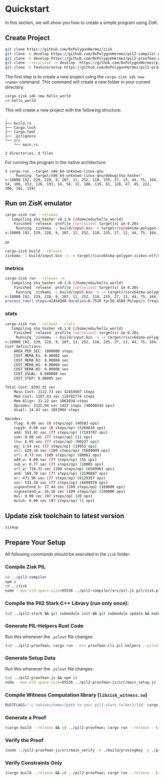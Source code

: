 # Quickstart

In this section, we will show you how to create a simple program using ZisK.

## Create Project

```bash
git clone https://github.com/0xPolygonHermez/zisk
git clone -b develop https://github.com/0xPolygonHermez/pil2-compiler.git
git clone -b develop https://github.com/0xPolygonHermez/pil2-proofman.git
git clone --recursive -b develop  https://github.com/0xPolygonHermez/pil2-stark.git
git clone -b feature/setup https://github.com/0xPolygonHermez/pil2-proofman-js
```

The first step is to create a new project using the `cargo-zisk sdk new <name>` command. This command will create a new folder in your current directory.

```bash
cargo-zisk sdk new hello_world
cd hello_world
```

This will create a new project with the following structure:

```
.
├── build.rs
├── Cargo.lock
├── Cargo.toml
├── .gitignore
└── src
    └── main.rs

2 directories, 8 files
```

For running the program in the native architecture:
```
$ cargo run --target x86_64-unknown-linux-gnu
     Running `target/x86_64-unknown-linux-gnu/debug/sha_hasher`
n:10000 [82, 229, 228, 9, 207, 11, 252, 118, 235, 27, 13, 44, 75, 164, 54, 106, 253, 126, 193, 14, 54, 32, 188, 119, 81, 120, 47, 45, 222, 206, 161, 159]
```

## Run on ZisK emulator

```bash
cargo-zisk run --release
   Compiling sha_hasher v0.1.0 (/home/edu/hello_world)
    Finished `release` profile [optimized] target(s) in 0.20s
     Running `ziskemu -i build/input.bin -e target/riscv64ima-polygon-ziskos-elf/release/sha_hasher`
n:10000 [82, 229, 228, 9, 207, 11, 252, 118, 235, 27, 13, 44, 75, 164, 54, 106, 253, 126, 193, 14, 54, 32, 188, 119, 81, 120, 47, 45, 222, 206, 161, 159]
```
or  
```bash
cargo-zisk build --release
ziskemu -i build/input.bin -x -e target/riscv64ima-polygon-ziskos-elf/release/sha_hasher
```
### metrics
```bash
cargo-zisk run --release -m
   Compiling sha_hasher v0.1.0 (/home/edu/hello_world)
    Finished `release` profile [optimized] target(s) in 0.20s
     Running `ziskemu -i build/input.bin -m -e target/riscv64ima-polygon-ziskos-elf/release/sha_hasher`
n:10000 [82, 229, 228, 9, 207, 11, 252, 118, 235, 27, 13, 44, 75, 164, 54, 106, 253, 126, 193, 14, 54, 32, 188, 119, 81, 120, 47, 45, 222, 206, 161, 159]
process_rom() steps=42454508 duration=0.7520 tp=56.4588 Msteps/s freq=2874.0000 50.9043 clocks/step
```

### stats
```bash
cargo-zisk run --release --stats
   Compiling sha_hasher v0.1.0 (/home/edu/hello_world)
    Finished `release` profile [optimized] target(s) in 0.20s
     Running `ziskemu -i build/input.bin -x -e target/riscv64ima-polygon-ziskos-elf/release/sha_hasher`
n:10000 [82, 229, 228, 9, 207, 11, 252, 118, 235, 27, 13, 44, 75, 164, 54, 106, 253, 126, 193, 14, 54, 32, 188, 119, 81, 120, 47, 45, 222, 206, 161, 159]
Cost definitions:
    AREA_PER_SEC: 1000000 steps
    COST_MEMA_R1: 0.00002 sec
    COST_MEMA_R2: 0.00004 sec
    COST_MEMA_W1: 0.00004 sec
    COST_MEMA_W2: 0.00008 sec
    COST_USUAL: 0.000008 sec
    COST_STEP: 0.00005 sec

Total Cost: 6392.55 sec
    Main Cost: 2122.73 sec 42454507 steps
    Mem Cost: 1107.83 sec 110782774 steps
    Mem Align: 21.22 sec 1061034 steps
    Opcodes: 3125.94 sec 1432 steps (40600544 ops)
    Usual: 14.83 sec 1853964 steps

Opcodes:
    flag: 0.00 sec (0 steps/op) (40583 ops)
    copyb: 0.00 sec (0 steps/op) (5266028 ops)
    add: 553.92 sec (77 steps/op) (7193707 ops)
    sub: 0.00 sec (77 steps/op) (11 ops)
    ltu: 6.95 sec (77 steps/op) (90237 ops)
    eq: 1.54 sec (77 steps/op) (19953 ops)
    sll: 620.18 sec (109 steps/op) (5689699 ops)
    srl: 8.73 sec (109 steps/op) (80061 ops)
    add_w: 0.00 sec (77 steps/op) (55 ops)
    sub_w: 0.77 sec (77 steps/op) (10005 ops)
    srl_w: 718.31 sec (109 steps/op) (6589961 ops)
    and: 168.70 sec (77 steps/op) (2190887 ops)
    or: 471.96 sec (77 steps/op) (6129357 ops)
    xor: 531.30 sec (77 steps/op) (6899979 ops)
    signextend_b: 17.44 sec (109 steps/op) (160000 ops)
    signextend_w: 26.16 sec (109 steps/op) (240000 ops)
    mul: 0.00 sec (97 steps/op) (20 ops)
    muluh: 0.00 sec (97 steps/op) (1 ops)
```

## Update zisk toolchain to latest version

```bash
ziskup
```

## Prepare Your Setup

All following commands should be executed in the `zisk` folder.

### Compile Zisk PIL

```bash
cd ../pil2-compiler
npm i
cd ../zisk
node --max-old-space-size=65536 ../pil2-compiler/src/pil.js pil/zisk.pil -I pil,../pil2-proofman/pil2-components/lib/std/pil,state-machines -o pil/zisk.pilout
```

### Compile the PIl2 Stark C++ Library (run only once):
```bash
(cd ../pil2-stark && git submodule init && git submodule update && make clean && make -j starks_lib && make -j bctree)
```

### Generate PIL-Helpers Rust Code
Run this whenever the `.pilout` file changes:

```bash
(cd ../pil2-proofman; cargo run --bin proofman-cli pil-helpers --pilout ../zisk/pil/zisk.pilout --path ../zisk/pil/src/ -o)
```

### Generate Setup Data
Run this whenever the `.pilout` file changes:

```bash
(cd ../pil2-proofman-js && npm i)
node --max-old-space-size=65536 ../pil2-proofman-js/src/main_setup.js -a pil/zisk.pilout -b build -t ../pil2-stark/build/bctree
```

### Compile Witness Computation library (`libzisk_witness.so`)
```bash
RUSTFLAGS="-L native=/home/{path to your pil2-stark folder}/lib" cargo build --release
```

### Generate a Proof
```bash
(cargo build --release && cd ../pil2-proofman; cargo run --release --bin proofman-cli prove --witness-lib ../zisk/target/release/libzisk_witness.so --rom ../hello_world/target/riscv64ima-polygon-ziskos-elf/release/sha_hasher.elf -i ../hello_world/build/input.bin --proving-key ../zisk/build/provingKey --output-dir ../zisk/proofs -d -v)
```

### Verify the Proof
```bash
(node ../pil2-proofman-js/src/main_verify -k ./build/provingKey -p ./proofs)
```

### Verify Constraints Only
```bash
(cargo build --release && cd ../pil2-proofman; cargo run --release --bin proofman-cli verify-constraints --witness-lib ../zisk/target/release/libzisk_witness.so --rom ../hello_world/target/riscv64ima-polygon-ziskos-elf/release/sha_hasher.elf -i ../hello_world/build/input.bin --proving-key ../zisk/build/provingKey)
```